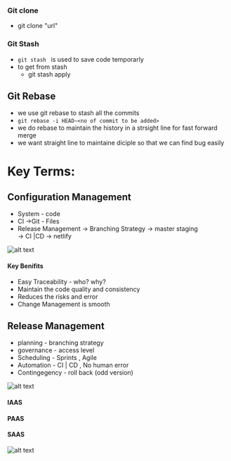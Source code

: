 ### Git clone

- git clone "url"

### Git Stash

- `git stash ` is used to save code temporarly
- to get from stash
  - git stash apply

## Git Rebase

- we use git rebase to stash all the commits
- `git rebase -i HEAD~<no of commit to be added>`
- we do rebase to maintain the history in a strsight line for fast forward merge
- we want straight line to maintaine diciple so that we can find bug easily

# Key Terms:

## Configuration Management

- System - code
- CI ->Git - Files
- Release Management -> Branching Strategy -> master staging  
   -> CI |CD -> netlify

![alt text](https://i.imgur.com/90YBIz2.png)

#### Key Benifits

- Easy Traceability - who? why?
- Maintain the code quality and consistency
- Reduces the risks and error
- Change Management is smooth

## Release Management

- planning - branching strategy
- governance - access level
- Scheduling - Sprints , Agile
- Automation - CI | CD , No human error
- Contingegency - roll back (odd version)

![alt text](https://i.imgur.com/gft0CkB.png)

#### IAAS

#### PAAS

#### SAAS

![alt text](https://i.imgur.com/kBE3V4j.png)
